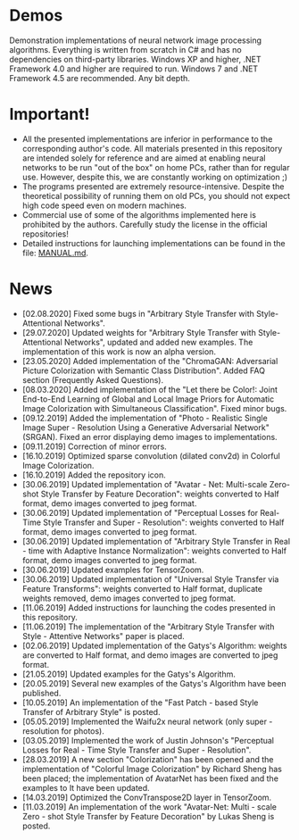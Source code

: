 # Demos
Demonstration implementations of neural network image processing algorithms. Everything is written from scratch in C# and has no dependencies on third-party libraries. Windows XP and higher, .NET Framework 4.0 and higher are required to run. Windows 7 and .NET Framework 4.5 are recommended. Any bit depth.

# Important!

* All the presented implementations are inferior in performance to the corresponding author's code. All materials presented in this repository are intended solely for reference and are aimed at enabling neural networks to be run "out of the box" on home PCs, rather than for regular use. However, despite this, we are constantly working on optimization ;)
* The programs presented are extremely resource-intensive. Despite the theoretical possibility of running them on old PCs, you should not expect high code speed even on modern machines.
* Commercial use of some of the algorithms implemented here is prohibited by the authors. Carefully study the license in the official repositories!
* Detailed instructions for launching implementations can be found in the file: [MANUAL.md](https://github.com/ColorfulSoft/StyleTransfer-Colorization-SuperResolution/blob/master/MANUAL.md).

# News

* [02.08.2020] Fixed some bugs in "Arbitrary Style Transfer with Style-Attentional Networks".
* [29.07.2020] Updated weights for "Arbitrary Style Transfer with Style-Attentional Networks", updated and added new examples. The implementation of this work is now an alpha version.
* [23.05.2020] Added implementation of the "ChromaGAN: Adversarial Picture Colorization with Semantic Class Distribution". Added FAQ section (Frequently Asked Questions).
* [08.03.2020] Added implementation of the "Let there be Color!: Joint End-to-End Learning of Global and Local Image Priors
for Automatic Image Colorization with Simultaneous Classification". Fixed minor bugs.
* [09.12.2019] Added the implementation of "Photo - Realistic Single Image Super - Resolution Using a Generative Adversarial Network"(SRGAN). Fixed an error displaying demo images to implementations.
* [09.11.2019] Correction of minor errors.
* [16.10.2019] Optimized sparse convolution (dilated conv2d) in Colorful Image Colorization.
* [16.10.2019] Added the repository icon.
* [30.06.2019] Updated implementation of "Avatar - Net: Multi-scale Zero-shot Style Transfer by Feature Decoration": weights converted to Half format, demo images converted to jpeg format.
* [30.06.2019] Updated implementation of "Perceptual Losses for Real-Time Style Transfer and Super - Resolution": weights converted to Half format, demo images converted to jpeg format.
* [30.06.2019] Updated implementation of "Arbitrary Style Transfer in Real - time with Adaptive Instance Normalization": weights converted to Half format, demo images converted to jpeg format.
* [30.06.2019] Updated examples for TensorZoom.
* [30.06.2019] Updated implementation of "Universal Style Transfer via Feature Transforms": weights converted to Half format, duplicate weights removed, demo images converted to jpeg format.
* [11.06.2019] Added instructions for launching the codes presented in this repository.
* [11.06.2019] The implementation of the "Arbitrary Style Transfer with Style - Attentive Networks" paper is placed.
* [02.06.2019] Updated implementation of the Gatys's Algorithm: weights are converted to Half format, and demo images are converted to jpeg format.
* [21.05.2019] Updated examples for the Gatys's Algorithm.
* [20.05.2019] Several new examples of the Gatys's Algorithm have been published.
* [10.05.2019] An implementation of the "Fast Patch - based Style Transfer of Arbitrary Style" is posted.
* [05.05.2019] Implemented the Waifu2x neural network (only super - resolution for photos).
* [03.05.2019] Implemented the work of Justin Johnson's "Perceptual Losses for Real - Time Style Transfer and Super - Resolution".
* [28.03.2019] A new section "Colorization" has been opened and the implementation of "Colorful Image Colorization" by Richard Sheng has been placed; the implementation of AvatarNet has been fixed and the examples to It have been updated.
* [14.03.2019] Optimized the ConvTranspose2D layer in TensorZoom.
* [11.03.2019] An implementation of the work "Avatar-Net: Multi - scale Zero - shot Style Transfer by Feature Decoration" by Lukas Sheng is posted.
